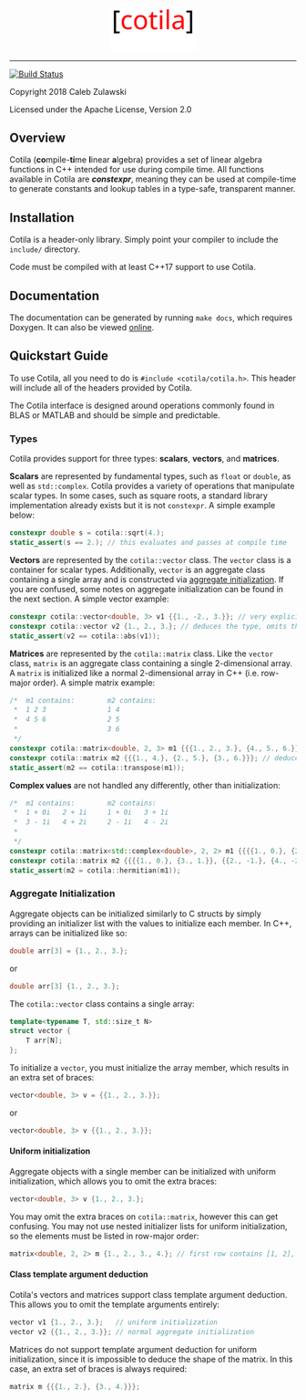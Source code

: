 <div align="center">
  <img src="logo.svg" width="30%" height="auto">
</div>

------

[![Build Status](https://travis-ci.org/calebzulawski/cotila.svg?branch=master)](https://travis-ci.org/calebzulawski/cotila)

Copyright 2018 Caleb Zulawski

Licensed under the Apache License, Version 2.0

## Overview

Cotila (**co**mpile-**ti**me **l**inear **a**lgebra) provides a set of linear algebra functions in C++ intended for use during compile time.
All functions available in Cotila are ***constexpr***, meaning they can be used at compile-time to generate constants and lookup tables in a type-safe, transparent manner.

## Installation

Cotila is a header-only library.  Simply point your compiler to include the `include/` directory.

Code must be compiled with at least C++17 support to use Cotila.

## Documentation

The documentation can be generated by running `make docs`, which requires Doxygen.  It can also be viewed [online](https://calebzulawski.github.io/cotila/).

## Quickstart Guide

To use Cotila, all you need to do is `#include <cotila/cotila.h>`.  This header will include all of the headers provided by Cotila.

The Cotila interface is designed around operations commonly found in BLAS or MATLAB and should be simple and predictable.

### Types

Cotila provides support for three types: **scalars**, **vectors**, and **matrices**.

**Scalars** are represented by fundamental types, such as `float` or `double`, as well as `std::complex`.  Cotila provides a variety of operations that manipulate scalar types.  In some cases, such as square roots, a standard library implementation already exists but it is not `constexpr`.  A simple example below:

```c++
constexpr double s = cotila::sqrt(4.);
static_assert(s == 2.); // this evaluates and passes at compile time
```

**Vectors** are represented by the `cotila::vector` class.  The `vector` class is a container for scalar types.  Additionally, `vector` is an aggregate class containing a single array and is constructed via [aggregate initialization](http://en.cppreference.com/w/cpp/language/aggregate_initialization).  If you are confused, some notes on aggregate initialization can be found in the next section.  A simple vector example:
```c++
constexpr cotila::vector<double, 3> v1 {{1., -2., 3.}}; // very explicit declaration
constexpr cotila::vector v2 {1., 2., 3.}; // deduces the type, omits the extra braces via uniform initialization
static_assert(v2 == cotila::abs(v1));
```

**Matrices** are represented by the `cotila::matrix` class.  Like the `vector` class, `matrix` is an aggregate class containing a single 2-dimensional array.  A `matrix` is initialized like a normal 2-dimensional array in C++ (i.e. row-major order).  A simple matrix example:
```c++
/*  m1 contains:        m2 contains:
 *  1 2 3               1 4
 *  4 5 6               2 5
 *                      3 6
 */
constexpr cotila::matrix<double, 2, 3> m1 {{{1., 2., 3.}, {4., 5., 6.}}}; // very explicit declaration
constexpr cotila::matrix m2 {{{1., 4.}, {2., 5.}, {3., 6.}}}; // deduces the type, but the extra braces are required
static_assert(m2 == cotila::transpose(m1));
```

**Complex values** are not handled any differently, other than initialization:
```c++
/*  m1 contains:        m2 contains:
 *  1 + 0i   2 + 1i     1 + 0i   3 + 1i
 *  3 - 1i   4 + 2i     2 - 1i   4 - 2i
 *
 */
constexpr cotila::matrix<std::complex<double>, 2, 2> m1 {{{{1., 0.}, {2., 1.}}, {{3., -1.}, {4., 2.}}}};
constexpr cotila::matrix m2 {{{{1., 0.}, {3., 1.}}, {{2., -1.}, {4., -2.}}}}; // complex types can be deduced, too!
static_assert(m2 = cotila::hermitian(m1));
```

### Aggregate Initialization

Aggregate objects can be initialized similarly to C structs by simply providing an initializer list with the values to initialize each member.  In C++, arrays can be initialized like so:
```c++
double arr[3] = {1., 2., 3.};
```
or
```c++
double arr[3] {1., 2., 3.};
```
The `cotila::vector` class contains a single array:
```c++
template<typename T, std::size_t N>
struct vector {
    T arr[N];
};
```
To initialize a `vector`, you must initialize the array member, which results in an extra set of braces:
```c++
vector<double, 3> v = {{1., 2., 3.}};
```
or
```c++
vector<double, 3> v {{1., 2., 3.}};
```

#### Uniform initialization

Aggregate objects with a single member can be initialized with uniform initialization, which allows you to omit the extra braces:
```c++
vector<double, 3> v {1., 2., 3.};
```

You may omit the extra braces on `cotila::matrix`, however this can get confusing.
You may not use nested initializer lists for uniform initialization, so the elements must be listed in row-major order:
```c++
matrix<double, 2, 2> m {1., 2., 3., 4.}; // first row contains [1, 2], second row contains [3, 4]
```

#### Class template argument deduction

Cotila's vectors and matrices support class template argument deduction.  This allows you to omit the template arguments entirely:
```c++
vector v1 {1., 2., 3.};   // uniform initialization
vector v2 {{1., 2., 3.}}; // normal aggregate initialization
```

Matrices do not support template argument deduction for uniform initialization, since it is impossible to deduce the shape of the matrix.
In this case, an extra set of braces is always required:
```c++
matrix m {{{1., 2.}, {3., 4.}}};
```
